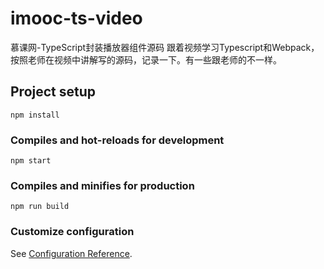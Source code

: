 # imooc-ts-video
慕课网-TypeScript封装播放器组件源码
跟着视频学习Typescript和Webpack，按照老师在视频中讲解写的源码，记录一下。有一些跟老师的不一样。
## Project setup
```
npm install
```

### Compiles and hot-reloads for development
```
npm start
```

### Compiles and minifies for production
```
npm run build
```

### Customize configuration
See [Configuration Reference](https://webpack.js.org/concepts/).

